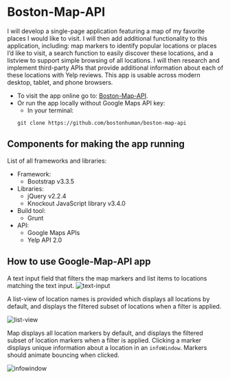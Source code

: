 # Boston-Map-API

I will develop a single-page application featuring a map of my favorite places I would like to visit. I will then add additional functionality to this application, including: map markers to identify popular locations or places I’d like to visit, a search function to easily discover these locations, and a listview to support simple browsing of all locations. I will then research and implement third-party APIs that provide additional information about each of these locations with Yelp reviews. This app is usable across modern desktop, tablet, and phone browsers.

* To visit the app online go to: [Boston-Map-API](http://bostonhuman.github.io/boston-map-api/).
* Or run the app locally without Google Maps API key:
  * In your terminal:
   ```
   git clone https://github.com/bostonhuman/boston-map-api
   ```

## Components for making the app running 

List of all frameworks and libraries:
* Framework:
  * Bootstrap v3.3.5
* Libraries:
  * jQuery v2.2.4
  * Knockout JavaScript library v3.4.0
* Build tool:
  * Grunt
* API:
  * Google Maps APIs
  * Yelp API 2.0
  
## How to use Google-Map-API app

A text input field that filters the map markers and list items to locations matching the text input.
![text-input](https://cloud.githubusercontent.com/assets/18538482/16018113/f9156ebc-3170-11e6-992d-ad073156bf83.png)

A list-view of location names is provided which displays all locations by default, and displays the filtered subset of locations when a filter is applied.

![list-view](https://cloud.githubusercontent.com/assets/18538482/16018191/616dc7de-3171-11e6-90a5-68d5ca49769f.png)

Map displays all location markers by default, and displays the filtered subset of location markers when a filter is applied. Clicking a marker displays unique information about a location in an `infoWindow`. Markers should animate bouncing when clicked.

![infowindow](https://cloud.githubusercontent.com/assets/18538482/16018450/8059aa9a-3172-11e6-89ad-cf018f37ce69.png)

